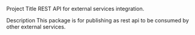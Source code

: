 Project Title
REST API for external services integration.

Description
This package is for publishing as rest api to be consumed by other external services.